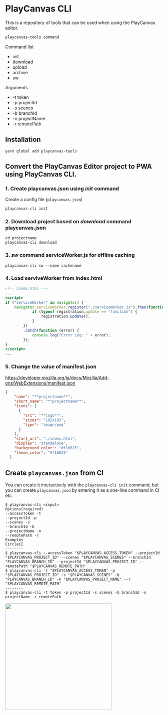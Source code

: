 # PlayCanvas CLI

This is a repository of tools that can be used when using the PlayCanvas editor.  

```bash
playcanvas-tools command
```

Command list

- init
- download
- upload
- archive
- sw

Arguments

- -t token
- -p projectId
- -s scenes
- -b branchId
- -n projectName
- -r remotePath

## Installation

`yarn global add playcanvas-tools`

## Convert the PlayCanvas Editor project to PWA using PlayCanvas CLI.

### 1. Create playcanvas.json using *init* command

Create a config file (`playcanvas.json`)

```bash
playcanvas-cli init
```

### 2. Download project based on *download* command playcanvas.json

```
cd projectname
playcanvas-cli download
```

### 3. *sw* command serviceWorker.js for offline caching

```
playcanvas-cli sw --name cachename
```

### 4. Load serviveWorker from index.html

```index.html
<!-- index.html -->
...
<script>
if ("serviceWorker" in navigator) {
    navigator.serviceWorker.register("./serviceWorker.js").then(function (registration) {
            if (typeof registration.update == "function") {
                registration.update();
            }
        })
        .catch(function (error) {
            console.log("Error Log: " + error);
        });
}
</script>
...
```

### 5. Change the value of manifest.json
https://developer.mozilla.org/ja/docs/Mozilla/Add-ons/WebExtensions/manifest.json

```manifest.json
{
    "name": "**projectname**",
    "short_name": "**projectname**",
    "icons": [
      {
        "src": "**logo**",
        "sizes": "192x192",
        "type": "image/png"
      }
    ],
    "start_url": "./index.html",
    "display": "standalone",
    "background_color": "#f16625",
    "theme_color": "#f16625"
  }
```


## Create `playcanvas.json` from CI

You can create it interactively with the `playcanvas-cli init` command, but you can create `playcanvas.json` by entering it as a one-line command in CI etc.

```
$ playcanvas-cli <input>
Options(required)
--accessToken -t
--projectId -p
--scenes -s
--branchId -b
--projectName -n
--remotePath -r
Examples
CircleCI
--------
$ playcanvas-cli --accessToken "$PLAYCANVAS_ACCESS_TOKEN" --projectId "$PLAYCANVAS_PROJECT_ID" --scenes "$PLAYCANVAS_SCENES" --branchId "PLAYCANVAS_BRANCH_ID" --projectId "$PLAYCANVAS_PROJECT_ID" --remotePath "$PLAYCANVAS_REMOTE_PATH"
$ playcanvas-cli -t "$PLAYCANVAS_ACCESS_TOKEN" -p "$PLAYCANVAS_PROJECT_ID" -s "$PLAYCANVAS_SCENES" -b "PLAYCANVAS_BRANCH_ID" -n "$PLAYCANVAS_PROJECT_NAME" --r "$PLAYCANVAS_REMOTE_PATH"
--------
$ playcanvas-cli -t token -p projectId -s scenes -b branchId -n projectName -r remotePath
```

<img src="https://user-images.githubusercontent.com/39250588/73151323-a2f4b280-40c2-11ea-8999-70fd0c3b1021.gif" width="340px" height="340px" />
